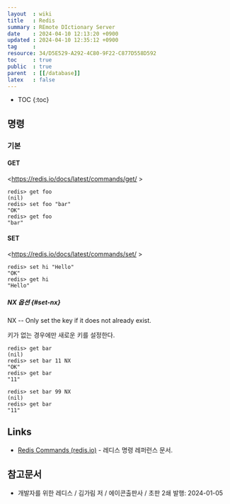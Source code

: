 ```yaml
---
layout  : wiki
title   : Redis
summary : REmote DIctionary Server
date    : 2024-04-10 12:13:20 +0900
updated : 2024-04-10 12:35:12 +0900
tag     : 
resource: 34/D5E529-A292-4C80-9F22-C877D558D592
toc     : true
public  : true
parent  : [[/database]]
latex   : false
---
```

* TOC
{:toc}

## 명령

### 기본

#### GET

<https://redis.io/docs/latest/commands/get/ >

```
redis> get foo
(nil)
redis> set foo "bar"
"OK"
redis> get foo
"bar"
```

#### SET

<https://redis.io/docs/latest/commands/set/ >

```
redis> set hi "Hello"
"OK"
redis> get hi
"Hello"
```

##### NX 옵션 {#set-nx}

>
NX -- Only set the key if it does not already exist.

키가 없는 경우에만 새로운 키를 설정한다.

```
redis> get bar
(nil)
redis> set bar 11 NX
"OK"
redis> get bar
"11"
```

```
redis> set bar 99 NX
(nil)
redis> get bar
"11"
```


## Links

- [Redis Commands (redis.io)](https://redis.io/docs/latest/commands/ ) - 레디스 명령 레퍼런스 문서.

## 참고문서

- 개발자를 위한 레디스 / 김가림 저 / 에이콘출판사 / 초판 2쇄 발행: 2024-01-05

